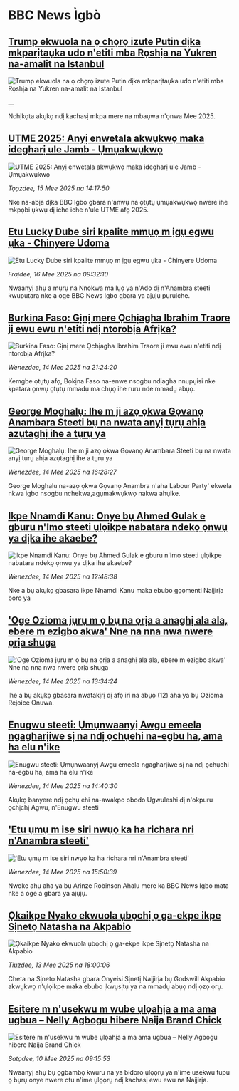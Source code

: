 # BBC News Ìgbò## [Trump ekwuola na ọ chọrọ izute Putin dịka mkparịtaụka udo n'etiti mba Rọshịa na Yukren na-amalit na Istanbul](https://www.bbc.co.uk/igbo/live/cz95zpxkd9vt?at_campaign=githubrss)![Trump ekwuola na ọ chọrọ izute Putin dịka mkparịtaụka udo n'etiti mba Rọshịa na Yukren na-amalit na Istanbul](https://ichef.bbci.co.uk/ace/standard/240/cpsprodpb/e428/live/802246a0-3239-11f0-8947-7d6241f9fce9.jpg)__Nchịkọta akụkọ ndị kachasị mkpa mere na mbaụwa n'ọnwa Mee 2025.## [UTME 2025: Anyị enwetala akwụkwọ maka idegharị ule Jamb - Ụmụakwụkwọ  ](https://www.bbc.com/igbo/articles/clyzg22r4e1o?at_campaign=githubrss)![UTME 2025: Anyị enwetala akwụkwọ maka idegharị ule Jamb - Ụmụakwụkwọ  ](https://ichef.bbci.co.uk/ace/standard/240/cpsprodpb/0262/live/0761a640-2f4e-11f0-8f57-b7237f6a66e6.png)_Tọọzdee, 15 Mee 2025 na 14:17:50_Nke na-abịa dịka BBC Igbo gbara n'anwụ na ọtụtụ ụmụakwụkwọ nwere ihe mkpọbi ụkwụ dị iche iche n'ule UTME afọ 2025.## [Etu Lucky Dube siri kpalite mmụọ m ịgụ egwu ụka - Chinyere Udoma](https://www.bbc.com/igbo/articles/crr70jwwdrdo?at_campaign=githubrss)![Etu Lucky Dube siri kpalite mmụọ m ịgụ egwu ụka - Chinyere Udoma](https://ichef.bbci.co.uk/ace/standard/240/cpsprodpb/32c6/live/71744cd0-3238-11f0-8519-3b5a01ebe413.jpg)_Fraịdee, 16 Mee 2025 na 09:32:10_Nwaanyị ahụ a mụrụ na Nnokwa ma lụọ ya n'Ado dị n'Anambra steeti kwuputara nke a oge BBC News Igbo gbara ya ajụjụ pụrụiche.## [Burkina Faso: Gịnị mere Ọchịagha Ibrahim Traore ji ewu ewu n'etiti ndị ntorobịa Afrịka?](https://www.bbc.com/igbo/articles/c1de3yrdv22o?at_campaign=githubrss)![Burkina Faso: Gịnị mere Ọchịagha Ibrahim Traore ji ewu ewu n'etiti ndị ntorobịa Afrịka?](https://ichef.bbci.co.uk/ace/standard/240/cpsprodpb/2382/live/b9520a20-24fe-11f0-b26b-ab62c890638b.jpg)_Wenezdee, 14 Mee 2025 na 21:24:20_Kemgbe ọtụtụ afọ, Bọkịna Faso na-enwe nsogbu ndịagha nnupụisi nke kpatara ọnwụ ọtụtụ mmadụ ma chụọ ihe ruru nde mmadụ abụọ.## [George Moghalụ:  Ihe m ji azọ ọkwa Gọvanọ Anambara Steeti bụ na nwata anyị tụrụ ahịa azụtaghị ihe a tụrụ ya](https://www.bbc.com/igbo/articles/c771jxyjjmgo?at_campaign=githubrss)![George Moghalụ:  Ihe m ji azọ ọkwa Gọvanọ Anambara Steeti bụ na nwata anyị tụrụ ahịa azụtaghị ihe a tụrụ ya](https://ichef.bbci.co.uk/ace/standard/240/cpsprodpb/6533/live/9933f7a0-30e1-11f0-8519-3b5a01ebe413.jpg)_Wenezdee, 14 Mee 2025 na 16:28:27_George Moghalu na-azọ ọkwa Gọvanọ Anambra n'aha Labour Party' ekwela nkwa igbo nsogbu nchekwa,agụmakwụkwọ nakwa ahụike.## [Ikpe Nnamdi Kanu: Onye bụ Ahmed Gulak e gburu n'Imo steeti ụlọikpe nabatara ndekọ ọnwụ ya dịka ihe akaebe?](https://www.bbc.com/igbo/articles/c1jxy46j7dgo?at_campaign=githubrss)![Ikpe Nnamdi Kanu: Onye bụ Ahmed Gulak e gburu n'Imo steeti ụlọikpe nabatara ndekọ ọnwụ ya dịka ihe akaebe?](https://ichef.bbci.co.uk/ace/standard/240/cpsprodpb/2424/live/73e02990-30c0-11f0-8519-3b5a01ebe413.png)_Wenezdee, 14 Mee 2025 na 12:48:38_Nke a bụ akụkọ gbasara ikpe Nnamdi Kanu maka ebubo gọọmenti Naịjirịa boro ya## ['Oge Ozioma jụrụ m ọ bụ na ọrịa a anaghị ala ala, ebere m ezigbo akwa' Nne na nna nwa nwere ọrịa shuga](https://www.bbc.com/igbo/articles/c3wde222dwqo?at_campaign=githubrss)!['Oge Ozioma jụrụ m ọ bụ na ọrịa a anaghị ala ala, ebere m ezigbo akwa' Nne na nna nwa nwere ọrịa shuga](https://ichef.bbci.co.uk/ace/standard/240/cpsprodpb/7e1b/live/985b4680-30c3-11f0-8947-7d6241f9fce9.jpg)_Wenezdee, 14 Mee 2025 na 13:34:24_Ihe a bụ akụkọ gbasara nwatakịrị dị afọ iri na abụọ (12) aha ya bụ Ozioma Rejoice Onuwa.## [Enugwu steeti: Ụmụnwaanyị Awgu emeela ngagharịiwe sị na ndị ọchụehi na-egbu ha, ama ha elu n'ike](https://www.bbc.com/igbo/articles/cn8z5k28pl0o?at_campaign=githubrss)![Enugwu steeti: Ụmụnwaanyị Awgu emeela ngagharịiwe sị na ndị ọchụehi na-egbu ha, ama ha elu n'ike](https://ichef.bbci.co.uk/ace/standard/240/cpsprodpb/c7b7/live/9f25b490-30ce-11f0-8947-7d6241f9fce9.jpg)_Wenezdee, 14 Mee 2025 na 14:40:30_Akụkọ banyere ndị ọchụ ehi na-awakpo obodo Ugwuleshi dị n'okpuru ọchịchị Agwu, n'Enugwu steeti## ['Etu ụmụ m ise siri nwụọ ka ha richara nri n'Anambra steeti'](https://www.bbc.com/igbo/articles/c8xgj4dy1nzo?at_campaign=githubrss)!['Etu ụmụ m ise siri nwụọ ka ha richara nri n'Anambra steeti'](https://ichef.bbci.co.uk/ace/standard/240/cpsprodpb/25c4/live/dc05a6d0-3020-11f0-8519-3b5a01ebe413.jpg)_Wenezdee, 14 Mee 2025 na 15:50:39_Nwoke ahụ aha ya bụ Arinze Robinson Ahalu mere ka BBC News Igbo mata nke a oge a gbara ya ajụjụ.## [Ọkaikpe Nyako ekwuola ụbọchị ọ ga-ekpe ikpe Sịnetọ Natasha na Akpabio](https://www.bbc.com/igbo/articles/cy90qq8e4d7o?at_campaign=githubrss)![Ọkaikpe Nyako ekwuola ụbọchị ọ ga-ekpe ikpe Sịnetọ Natasha na Akpabio](https://ichef.bbci.co.uk/ace/standard/240/cpsprodpb/a60d/live/fa480d60-3023-11f0-8519-3b5a01ebe413.jpg)_Tiuzdee, 13 Mee 2025 na 18:00:06_Cheta na Sịnetọ Natasha gbara Onyeisi Sịnetị Naịjirịa bụ Godswill Akpabio akwụkwọ n'ụlọikpe maka ebubo ịkwụsịtụ ya na mmadụ abụọ ndị ọzọ ọrụ.## [Esitere m n'usekwu m wube ụlọahịa a ma ama ugbua – Nelly Agbogu hibere Naija Brand Chick](https://www.bbc.com/igbo/articles/c33z3mxmxv0o?at_campaign=githubrss)![Esitere m n'usekwu m wube ụlọahịa a ma ama ugbua – Nelly Agbogu hibere Naija Brand Chick](https://ichef.bbci.co.uk/ace/standard/240/cpsprodpb/e112/live/3c22b750-2d7f-11f0-8ff1-59f5dcf8e9f5.jpg)_Satọdee, 10 Mee 2025 na 09:15:53_Nwaanyị ahụ bụ ọgbambọ kwuru na ya bidoro ụlọọrụ ya n'ime usekwu tupu ọ bụrụ onye nwere otu n'ime ụlọọrụ ndị kachasị ewu ewu na Naịjirịa.